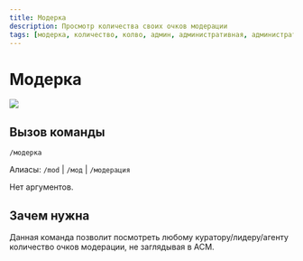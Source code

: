```yaml
---
title: Модерка
description: Просмотр количества своих очков модерации
tags: [модерка, количество, колво, админ, административная, административные, амино, amino, команда, команды]
---
```


# Модерка

![](https://img.shields.io/badge/тип_команды-административная-red?style=for-the-badge)

## Вызов команды

`/модерка`

Алиасы: `/mod` | `/мод` | `/модерация`

Нет аргументов.

## Зачем нужна

Данная команда позволит посмотреть любому куратору/лидеру/агенту количество очков модерации, не заглядывая в АСМ.
